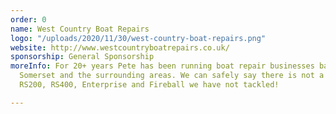 ```yaml
---
order: 0
name: West Country Boat Repairs
logo: "/uploads/2020/11/30/west-country-boat-repairs.png"
website: http://www.westcountryboatrepairs.co.uk/
sponsorship: General Sponsorship
moreInfo: For 20+ years Pete has been running boat repair businesses based in North
  Somerset and the surrounding areas. We can safely say there is not a repair on an
  RS200, RS400, Enterprise and Fireball we have not tackled!

---
```

